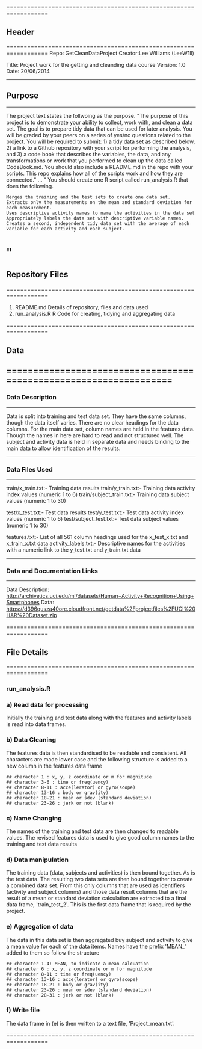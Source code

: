 ==================================================================
## Header
==================================================================
Repo: 	GetCleanDataProject
Creator:Lee Williams (LeeW1ll)

Title: Project work for the getting and cleanding data course
Version: 1.0
Date: 20/06/2014

------------------------------------------------------------------
## Purpose
------------------------------------------------------------------
The project text states the follwoing as the purpose.
"The purpose of this project is to demonstrate your ability to collect, work with, and clean a data set. The goal is to prepare tidy data that can be used for later analysis. You will be graded by your peers on a series of yes/no questions related to the project. You will be required to submit: 1) a tidy data set as described below, 2) a link to a Github repository with your script for performing the analysis, and 3) a code book that describes the variables, the data, and any transformations or work that you performed to clean up the data called CodeBook.md. You should also include a README.md in the repo with your scripts. This repo explains how all of the scripts work and how they are connected." ... 
"
 You should create one R script called run_analysis.R that does the following. 

    Merges the training and the test sets to create one data set.
    Extracts only the measurements on the mean and standard deviation for each measurement. 
    Uses descriptive activity names to name the activities in the data set
    Appropriately labels the data set with descriptive variable names. 
    Creates a second, independent tidy data set with the average of each variable for each activity and each subject. 
"  
==================================================================
## Repository Files
==================================================================
1. README.md		Details of repository, files and data used
2. run_analysis.R	R Code for creating, tidying and aggregating data

==================================================================
## Data
==================================================================
------------------------------------------------------------------
### Data Description
------------------------------------------------------------------
Data is split into training and test data set.  They have the same columns, though the data itself varies.
There are no clear headings for the data columns.  For the main data set, column names are held in the features data.
Though the names in here are hard to read and not structured well.
The subject and activity data is held in separate data and needs binding to the main data to allow identification of the results.

------------------------------------------------------------------
### Data Files Used
------------------------------------------------------------------
train/x_train.txt:- Training data results
train/y_train.txt:- Training data activity index values (numeric 1 to 6)
train/subject_train.txt:- Training data subject values (numeric 1 to 30)

test/x_test.txt:- Test data results
test/y_test.txt:- Test data activity index values (numeric 1 to 6)
test/subject_test.txt:- Test data subject values (numeric 1 to 30)

features.txt:- List of all 561 column headings used for the x_test_x.txt and x_train_x.txt data
activity_labels.txt:- Descriptive names for the activities with a numeric link to the y_test.txt and y_train.txt data

------------------------------------------------------------------
### Data and Documentation Links
------------------------------------------------------------------
Data Description: http://archive.ics.uci.edu/ml/datasets/Human+Activity+Recognition+Using+Smartphones 
Data: https://d396qusza40orc.cloudfront.net/getdata%2Fprojectfiles%2FUCI%20HAR%20Dataset.zip 	


==================================================================
## File Details
==================================================================

### run_analysis.R

### a)	Read data for processing
Initially the training and test data along with the features and activity labels is read into data frames.

### b)	Data Cleaning
The features data is then standardised to be readable and consistent.
All characters are made lower case and the following structure is added to a new column in the features data frame

	## character 1 : x, y, z coordinate or m for magnitude 
	## character 3-6 : time or freq(uency) 
	## character 8-11 : acce(lerator) or gyro(scope)
	## character 13-16 : body or grav(ity)
	## character 18-21 : mean or sdev (standard deviation)
	## character 23-26 : jerk or not (blank)

### c)	Name Changing
The names of the training and test data are then changed to readable values.  The revised features data is used to
give good column names to the training and test data results

### d)	Data manipulation
The training data (data, subjects and activities) is then bound together.  As is the test data.
The resulting two data sets are then bound together to create a combined data set.
From this only columns that are used as identifiers (activity and subject columns) and those data result
columns that are the result of a mean or standard deviation calculation are extracted to a final data frame, 
'train_test_2'.  This is the first data frame that is required by the project.

### e)	Aggregation of data
The data in this data set is then aggregated buy subject and activity to give a mean value for each of the data items.
Names have the prefix 'MEAN_' added to them so follow the structure

	## character 1-4: MEAN, to indicate a mean calcuation
	## character 6 : x, y, z coordinate or m for magnitude 
	## character 8-11 : time or freq(uency) 
	## character 13-16 : acce(lerator) or gyro(scope)
	## character 18-21 : body or grav(ity)
	## character 23-26 : mean or sdev (standard deviation)
	## character 28-31 : jerk or not (blank)

### f)	Write file
The data frame in (e) is then written to a text file, 'Project_mean.txt'.

==================================================================
